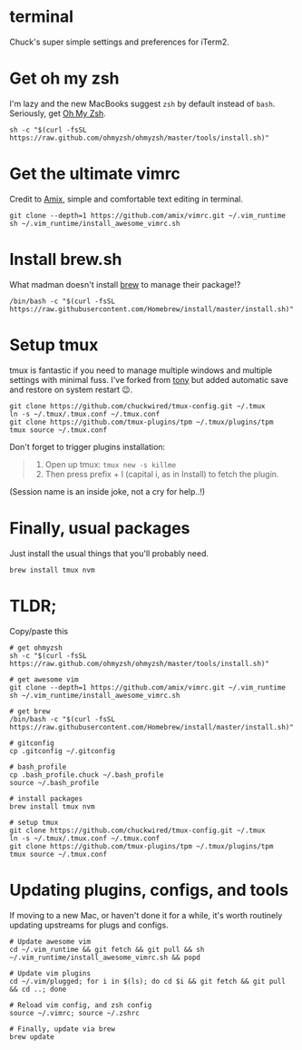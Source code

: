 # terminal
Chuck's super simple settings and preferences for iTerm2.

# Get oh my zsh
I'm lazy and the new MacBooks suggest `zsh` by default instead of `bash`. Seriously, get [Oh My Zsh](https://ohmyz.sh/).

```
sh -c "$(curl -fsSL https://raw.github.com/ohmyzsh/ohmyzsh/master/tools/install.sh)"
```

# Get the ultimate vimrc
Credit to [Amix](https://github.com/amix/vimrc), simple and comfortable text editing in terminal.
```
git clone --depth=1 https://github.com/amix/vimrc.git ~/.vim_runtime
sh ~/.vim_runtime/install_awesome_vimrc.sh
```

# Install brew.sh
What madman doesn't install [brew](https://brew.sh) to manage their package!?

```
/bin/bash -c "$(curl -fsSL https://raw.githubusercontent.com/Homebrew/install/master/install.sh)"
```

# Setup tmux
tmux is fantastic if you need to manage multiple windows and multiple settings with minimal fuss. I've forked from [tony](http://tony.github.io/tmux-config/) but added automatic save and restore on system restart 😉.

```
git clone https://github.com/chuckwired/tmux-config.git ~/.tmux
ln -s ~/.tmux/.tmux.conf ~/.tmux.conf
git clone https://github.com/tmux-plugins/tpm ~/.tmux/plugins/tpm
tmux source ~/.tmux.conf
```

Don't forget to trigger plugins installation:

> 1. Open up tmux: `tmux new -s killme`
> 2. Then press prefix + I (capital i, as in Install) to fetch the plugin.

(Session name is an inside joke, not a cry for help..!)

# Finally, usual packages
Just install the usual things that you'll probably need.

```
brew install tmux nvm
```
# TLDR;

Copy/paste this
```
# get ohmyzsh
sh -c "$(curl -fsSL https://raw.github.com/ohmyzsh/ohmyzsh/master/tools/install.sh)"

# get awesome vim
git clone --depth=1 https://github.com/amix/vimrc.git ~/.vim_runtime
sh ~/.vim_runtime/install_awesome_vimrc.sh

# get brew
/bin/bash -c "$(curl -fsSL https://raw.githubusercontent.com/Homebrew/install/master/install.sh)"

# gitconfig
cp .gitconfig ~/.gitconfig

# bash_profile
cp .bash_profile.chuck ~/.bash_profile
source ~/.bash_profile

# install packages
brew install tmux nvm

# setup tmux
git clone https://github.com/chuckwired/tmux-config.git ~/.tmux
ln -s ~/.tmux/.tmux.conf ~/.tmux.conf
git clone https://github.com/tmux-plugins/tpm ~/.tmux/plugins/tpm
tmux source ~/.tmux.conf
```

# Updating plugins, configs, and tools
If moving to a new Mac, or haven't done it for a while, it's worth routinely updating upstreams for plugs and configs.

```
# Update awesome vim
cd ~/.vim_runtime && git fetch && git pull && sh ~/.vim_runtime/install_awesome_vimrc.sh && popd

# Update vim plugins
cd ~/.vim/plugged; for i in $(ls); do cd $i && git fetch && git pull && cd ..; done

# Reload vim config, and zsh config
source ~/.vimrc; source ~/.zshrc

# Finally, update via brew
brew update
```
